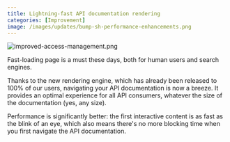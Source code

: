 ```yaml
---
title: Lightning-fast API documentation rendering
categories: [Improvement]
image: /images/updates/bump-sh-performance-enhancements.png
---
```


![improved-access-management.png](/images/updates/bump-sh-performance-enhancements.png)

Fast-loading page is a must these days, both for human users and search engines.

Thanks to the new rendering engine, which has already been released to 100% of our users, navigating your API documentation is now a breeze. It provides an optimal experience for all API consumers, whatever the size of the documentation (yes, any size).

Performance is significantly better: the first interactive content is as fast as the blink of an eye, which also means there's no more blocking time when you first navigate the API documentation.
